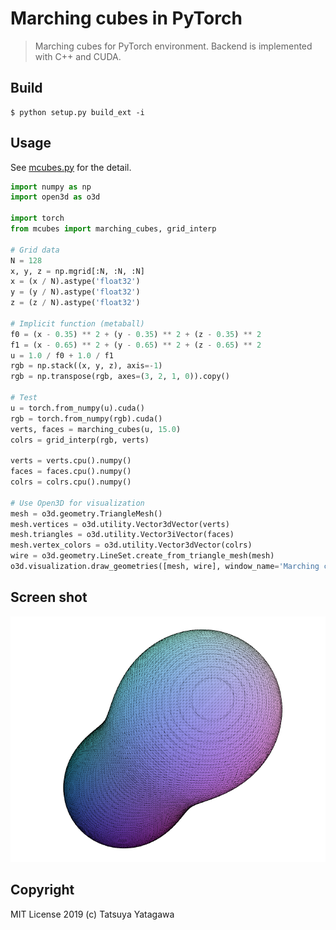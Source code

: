 Marching cubes in PyTorch
===

> Marching cubes for PyTorch environment. Backend is implemented with C++ and CUDA.

## Build

```shell
$ python setup.py build_ext -i
```

## Usage

See [mcubes.py](./mcubes.py) for the detail.

```python
import numpy as np
import open3d as o3d

import torch
from mcubes import marching_cubes, grid_interp

# Grid data
N = 128
x, y, z = np.mgrid[:N, :N, :N]
x = (x / N).astype('float32')
y = (y / N).astype('float32')
z = (z / N).astype('float32')

# Implicit function (metaball)
f0 = (x - 0.35) ** 2 + (y - 0.35) ** 2 + (z - 0.35) ** 2
f1 = (x - 0.65) ** 2 + (y - 0.65) ** 2 + (z - 0.65) ** 2
u = 1.0 / f0 + 1.0 / f1
rgb = np.stack((x, y, z), axis=-1)
rgb = np.transpose(rgb, axes=(3, 2, 1, 0)).copy()

# Test
u = torch.from_numpy(u).cuda()
rgb = torch.from_numpy(rgb).cuda()
verts, faces = marching_cubes(u, 15.0)
colrs = grid_interp(rgb, verts)

verts = verts.cpu().numpy()
faces = faces.cpu().numpy()
colrs = colrs.cpu().numpy()

# Use Open3D for visualization
mesh = o3d.geometry.TriangleMesh()
mesh.vertices = o3d.utility.Vector3dVector(verts)
mesh.triangles = o3d.utility.Vector3iVector(faces)
mesh.vertex_colors = o3d.utility.Vector3dVector(colrs)
wire = o3d.geometry.LineSet.create_from_triangle_mesh(mesh)
o3d.visualization.draw_geometries([mesh, wire], window_name='Marching cubes (CUDA)')
```

## Screen shot

![metaball.png](./metaball.png)

## Copyright

MIT License 2019 (c) Tatsuya Yatagawa
